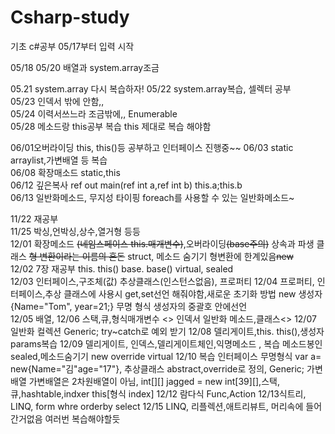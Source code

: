 # Csharp-study
기초 c#공부 05/17부터 입력 시작

05/18
05/20 배열과 system.array조금

05.21 system.array 다시 복습하자!
05/22 system.array복습, 셀렉터 공부<br>
05/23 인덱서 밖에 안함,,<br>
05/24 이력서쓰느라 조금밖에,, Enumerable<br>
05/28 메소드랑 this공부 복습 this 제대로 복습 해야함<br>

06/01오버라이딩 this, this()등 공부하고 인터페이스 진행중~~
06/03 static arraylist,가변배열 등 복습<br>
06/08 확장매소드 static,this<br>
06/12 깊은복사 ref out main(ref int a,ref int b) this.a;this.b<br>
06/13 일반화메소드, 무지성 타이핑 foreach를 사용할 수 있는 일반화메소드~

11/22 재공부<br>
11/25 박싱,언박싱,상수,열거형 등등<br>
12/01 확장메소드 ~~(네임스페이스 this.매개변수)~~,오버라이딩~~(base주의)~~ 상속과 파생 클래스 ~~형 변환이라는 이름의 혼돈~~ struct, 메소드 숨기기 형변환에 한계있음~~new~~<br>
12/02 7장 재공부 this. this() base. base() virtual, sealed <br>
12/03 인터페이스,구조체(값) 추상클래스(인스턴스없음), 프로퍼티
12/04 프로퍼티, 인터페이스,추상 클래스에 사용시 get,set선언 해줘야함,새로운 초기화 방법 new 생성자{Name="Tom", year=21;} 무명 형식 생성자의 중괄호 안에선언  
12/05 배열,
12/06 스택,큐,형식매개변수 <> 인덱서 일반화 메소드,클래스<>
12/07 일반화 컬렉션 Generic; try~catch로 예외 받기
12/08 델리게이트,this. this(),생성자 params복습
12/09 델리게이트, 인덱스,델리게이트체인,익명메소드 , 복습 메소드봉인 sealed,메소드숨기기 new override virtual
12/10 복습 인터페이스 무명형식 var a= new{Name="김"age="17"}, 추상클래스 abstract,override로 정의, Generic; 가변배열 가변배열은 2차원배열이 아님, int[][] jagged = new int[39][],스택,큐,hashtable,indxer this[형식 index]
12/12 람다식 Func,Action 
12/13식트리, LINQ, form whre orderby select
12/15 LINQ, 리플렉션,애트리뷰트, 머리속에 들어간거없음 여러번 복습해야할듯
